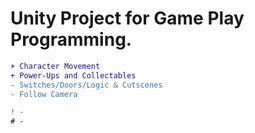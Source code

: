 # Unity Project for Game Play Programming.
```diff
+ Character Movement
+ Power-Ups and Collectables
- Switches/Doors/Logic & Cutscenes
- Follow Camera

! -
# -
```
